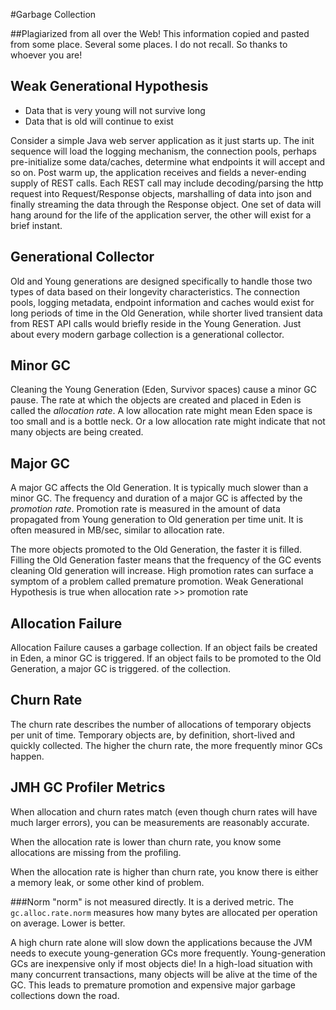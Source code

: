 #Garbage Collection

##Plagiarized from all over the Web!
This information copied and pasted from some place. Several some places. I do not recall. So thanks to whoever you are!

## Weak Generational Hypothesis

- Data that is very young will not survive long
- Data that is old will continue to exist

Consider a simple Java web server application as it just starts up. The init sequence will load the logging mechanism, the connection pools, perhaps pre-initialize some data/caches, determine what endpoints it will accept and so on. Post warm up, the application receives and fields a never-ending supply of REST calls. Each REST call may include decoding/parsing the http request into Request/Response objects, marshalling of data into json and finally streaming the data through the Response object. One set of data will hang around for the life of the application server, the other will exist for a brief instant.

## Generational Collector
Old and Young generations are designed specifically to handle those two types of data based on their longevity characteristics. The connection pools, logging metadata, endpoint information and caches would exist for long periods of time in the Old Generation, while shorter lived transient data from REST API calls would briefly reside in the Young Generation. Just about every modern garbage collection is a generational collector.

## Minor GC
Cleaning the Young Generation (Eden, Survivor spaces) cause a minor GC pause. The rate at which the objects are created and placed in Eden is called the _allocation rate_. A low allocation rate might mean Eden space is too small and is a bottle neck. Or a low allocation rate might indicate that not many objects are being created.

## Major GC
A major GC affects the Old Generation. It is typically much slower than a minor GC. The frequency and duration of a major GC is affected  by the _promotion rate_. Promotion rate is measured in the amount of data propagated from Young generation to Old generation per time unit. It is often measured in MB/sec, similar to allocation rate.

The more objects promoted to the Old Generation, the faster it is filled. Filling the Old Generation faster means that the frequency of the GC events cleaning Old generation will increase. High promotion rates can surface a symptom of a problem called premature promotion. Weak Generational Hypothesis is true when allocation rate >> promotion rate

## Allocation Failure
Allocation Failure causes a garbage collection. If an object fails be created in Eden, a minor GC is triggered.  If an object fails to be promoted to the Old Generation, a major GC is triggered. of the collection.

## Churn Rate
The churn rate describes the number of allocations of temporary objects per unit of time. Temporary objects are, by definition, short-lived and quickly collected. The higher the churn rate, the more frequently minor GCs happen.

## JMH GC Profiler Metrics
When allocation and churn rates match (even though churn rates will
have much larger errors), you can be measurements are reasonably accurate.

When the allocation rate is lower than churn rate, you know some
allocations are missing from the profiling.

When the allocation rate is higher than churn rate, you know there is
either a memory leak, or some other kind of problem.

###Norm
"norm" is not measured directly. It is a derived metric. The `gc.alloc.rate.norm` measures how many bytes are allocated per operation on average. Lower is better.

A high churn rate alone will slow down the applications because the JVM needs to execute young-generation GCs more frequently. Young-generation GCs are inexpensive only if most objects die! In a high-load situation with many concurrent transactions, many objects will be alive at the time of the GC. This leads to premature promotion and expensive major garbage collections down the road. 